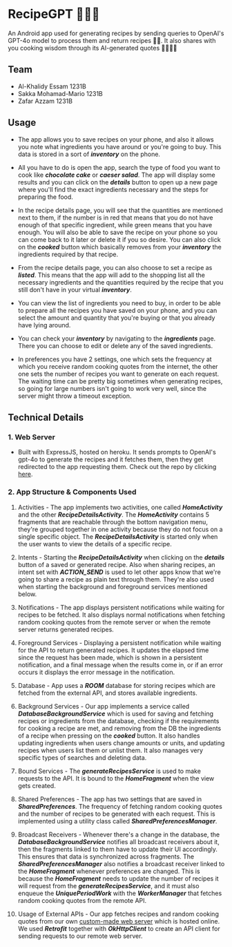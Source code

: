 # RecipeGPT 📜🥗🧁
An Android app used for generating recipes by sending queries to OpenAI's GPT-4o model to process them and return recipes 🤤🍰.
It also shares with you cooking wisdom through its AI-generated quotes 🧠👩🏻‍🍳

## Team

- Al-Khalidy Essam 1231B
- Sakka Mohamad-Mario 1231B
- Zafar Azzam 1231B

## Usage

- The app allows you to save recipes on your phone, and also it allows you note what ingredients you have around or you're going to buy. This data is stored in a sort of ***inventory*** on the phone.

- All you have to do is open the app, search the type of food you want to cook like ***chocolate cake*** or ***caeser salad***. The app will display some results and you can click on the ***details*** button to open up a new page where you'll find the exact ingredients necessary and the steps for preparing the food.

- In the recipe details page, you will see that the quantities are mentioned next to them, if the number is in red that means that you do not have enough of that specific ingredient, while green means that you have enough. You will also be able to save the recipe on your phone so you can come back to it later or delete it if you so desire. You can also click on the ***cooked*** button which basically removes from your ***inventory*** the ingredients required by that recipe.

- From the recipe details page, you can also choose to set a recipe as ***listed***. This means that the app will add to the shopping list all the necessary ingredients and the quantities required by the recipe that you still don't have in your virtual ***inventory***.

- You can view the list of ingredients you need to buy, in order to be able to prepare all the recipes you have saved on your phone, and you can select the amount and quantity that you're buying or that you already have lying around.

- You can check your ***inventory*** by navigating to the ***ingredients*** page. There you can choose to edit or delete any of the saved ingredients.

- In preferences you have 2 settings, one which sets the frequency at which you receive random cooking quotes from the internet, the other one sets the number of recipes you want to generate on each request. The waiting time can be pretty big sometimes when generating recipes, so going for large numbers isn't going to work very well, since the server might throw a timeout exception.


## Technical Details

### 1. Web Server 
- Built with ExpressJS, hosted on heroku. It sends prompts to OpenAI's gpt-4o to generate the recipes and it fetches them, then they get redirected to the app requesting them. Check out the repo by clicking [here](https://github.com/mmswflow-upb/recipe-provider-web-server.git).

### 2. App Structure & Components Used
1. Activities - The app implements two activities, one called ***HomeActivity*** and the other ***RecipeDetailsActivity***. The ***HomeActivity*** contains 5 fragments that are reachable through the bottom navigation menu, they're grouped together in one activity because they do not focus on a single specific object. The ***RecipeDetailsActivity*** is started only when the user wants to view the details of a specific recipe.

2. Intents - Starting the ***RecipeDetailsActivity*** when clicking on the ***details*** button of a saved or generated recipe. Also when sharing recipes, an intent set with ***ACTION_SEND*** is used to let other apps know that we're going to share a recipe as plain text through them. They're also used when starting the background and foreground services mentioned below.

3. Notifications - The app displays persistent notifications while waiting for recipes to be fetched. It also displays normal notifications when fetching random cooking quotes from the remote server or when the remote server returns generated recipes.

4. Foreground Services - Displaying a persistent notification while waiting for the API to return generated recipes. It updates the elapsed time since the request has been made, which is shown in a persistent notification, and a final message when the results come in, or if an error occurs it displays the error message in the notification.

5. Database - App uses a ***ROOM*** database for storing recipes which are fetched from the external API, and stores available ingredients. 

6. Background Services - Our app implements a service called ***DatabaseBackgroundService*** which is used for saving and fetching recipes or ingredients from the database, checking if the requirements for cooking a recipe are met, and removing from the DB the ingredients of a recipe when pressing on the ***cooked*** button. It also handles updating ingredients when users change amounts or units, and updating recipes when users list them or unlist them. It also manages very specific types of searches and deleting data.

7. Bound Services - The ***generateRecipesService*** is used to make requests to the API. It is bound to the ***HomeFragment*** when the view gets created. 

8. Shared Preferences - The app has two settings that are saved in ***SharedPreferences***. The frequency of fetching random cooking quotes and the number of recipes to be generated with each request. This is implemented using a utility class called ***SharedPreferencesManager***.

9. Broadcast Receivers - Whenever there's a change in the database, the ***DatabaseBackgroundService*** notifies all broadcast receivers about it, then the fragments linked to them have to update their UI accordingly. This ensures that data is synchronized across fragments. The ***SharedPreferencesManager*** also notifies a broadcast receiver linked to the ***HomeFragment*** whenever preferences are changed. This is because the ***HomeFragment*** needs to update the number of recipes it will request from the ***generateRecipesService***, and it must also enqueue the ***UniquePeriodWork*** with the ***WorkerManager*** that fetches random cooking quotes from the remote API. 

10. Usage of External APIs - Our app fetches recipes and random cooking quotes from our own [custom-made web server](https://github.com/mmswflow-upb/recipe-provider-web-server.git) which is hosted online. We used ***Retrofit*** together with ***OkHttpClient*** to create an API client for sending requests to our remote web server.
